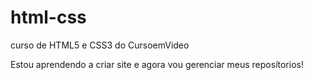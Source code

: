 # html-css
 curso de HTML5 e CSS3 do CursoemVideo

Estou aprendendo a criar site e agora vou gerenciar meus reposítorios!